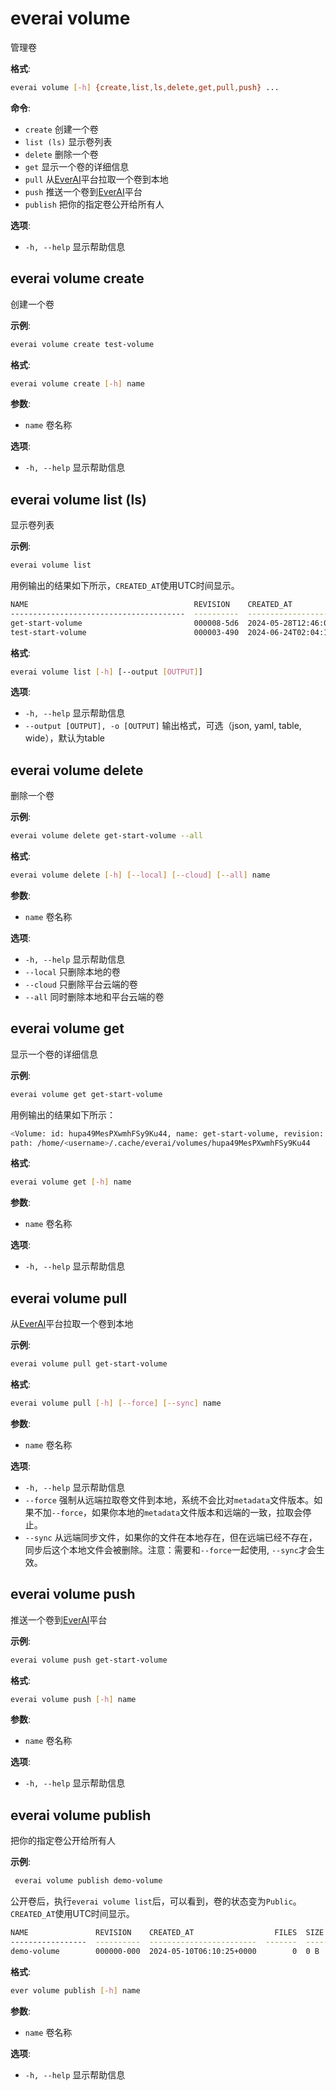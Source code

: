 # everai volume
管理卷  

**格式**:  
```bash  
everai volume [-h] {create,list,ls,delete,get,pull,push} ...
```

**命令**:  
* `create`              创建一个卷  
* `list (ls)`           显示卷列表  
* `delete`              删除一个卷  
* `get`                 显示一个卷的详细信息  
* `pull`                从[EverAI](https://everai.expvent.com)平台拉取一个卷到本地  
* `push`                推送一个卷到[EverAI](https://everai.expvent.com)平台  
* `publish`              把你的指定卷公开给所有人

**选项**:  
* `-h, --help`            显示帮助信息

## everai volume create              
创建一个卷  

**示例**:  
```bash
everai volume create test-volume
```

**格式**:  
```bash
everai volume create [-h] name
```

**参数**:  

  * `name`        卷名称

**选项**:  

 * `-h, --help`  显示帮助信息

## everai volume list (ls)           
显示卷列表  

**示例**:
```bash
everai volume list
```
用例输出的结果如下所示，`CREATED_AT`使用UTC时间显示。  

```bash
NAME                                     REVISION    CREATED_AT                  FILES  SIZE          STATUS
---------------------------------------  ----------  ------------------------  -------  ------------  --------
get-start-volume                         000008-5d6  2024-05-28T12:46:09+0000        1  42 B          Private
test-start-volume                        000003-490  2024-06-24T02:04:19+0000        1  100 B         Private
```

**格式**:
```bash 
everai volume list [-h] [--output [OUTPUT]]
```

**选项**:  
* `-h, --help`            显示帮助信息  
* `--output [OUTPUT], -o [OUTPUT]`
                        输出格式，可选（json, yaml, table, wide），默认为table  

## everai volume delete              
删除一个卷    

**示例**:  
```bash 
everai volume delete get-start-volume --all
```

**格式**:   
```bash 
everai volume delete [-h] [--local] [--cloud] [--all] name
```

**参数**:
  * `name`        卷名称

**选项**:
  * `-h, --help`  显示帮助信息  
  * `--local`     只删除本地的卷  
  * `--cloud`     只删除平台云端的卷  
  * `--all`       同时删除本地和平台云端的卷  

## everai volume get                 
显示一个卷的详细信息  

**示例**:  
```bash
everai volume get get-start-volume
```
用例输出的结果如下所示：  

```bash
<Volume: id: hupa49MesPXwmhFSy9Ku44, name: get-start-volume, revision: 000001-b9c, files: 1, size: 11 B>
path: /home/<username>/.cache/everai/volumes/hupa49MesPXwmhFSy9Ku44
```
**格式**:  
```bash
everai volume get [-h] name
```

**参数**:  
  * `name`        卷名称

**选项**:    
* `-h, --help`  显示帮助信息

## everai volume pull                
从[EverAI](https://everai.expvent.com)平台拉取一个卷到本地

**示例**:  
```bash
everai volume pull get-start-volume
```
**格式**:  
```bash   
everai volume pull [-h] [--force] [--sync] name
```

**参数**:  
  * `name`        卷名称  

**选项**:  
* `-h, --help`  显示帮助信息  
* `--force`     强制从远端拉取卷文件到本地，系统不会比对`metadata`文件版本。如果不加`--force`，如果你本地的`metadata`文件版本和远端的一致，拉取会停止。    
* `--sync`      从远端同步文件，如果你的文件在本地存在，但在远端已经不存在，同步后这个本地文件会被删除。注意：需要和`--force`一起使用, `--sync`才会生效。    

## everai volume push                
推送一个卷到[EverAI](https://everai.expvent.com)平台  

**示例**:  
```bash
everai volume push get-start-volume
```

**格式**:
```bash   
everai volume push [-h] name
```
**参数**:  
  * `name`        卷名称  

**选项**:  
* `-h, --help`  显示帮助信息

## everai volume publish
 
把你的指定卷公开给所有人  

**示例**:  
```bash   
 everai volume publish demo-volume
```  

公开卷后，执行`everai volume list`后，可以看到，卷的状态变为`Public`。`CREATED_AT`使用UTC时间显示。  

```bash   
NAME               REVISION    CREATED_AT                  FILES  SIZE    STATUS
-----------------  ----------  ------------------------  -------  ------  --------
demo-volume        000000-000  2024-05-10T06:10:25+0000        0  0 B     Public
```
**格式**:
```bash 
ever volume publish [-h] name
```
**参数**:  

* `name`        卷名称

**选项**:  

* `-h, --help`  显示帮助信息

